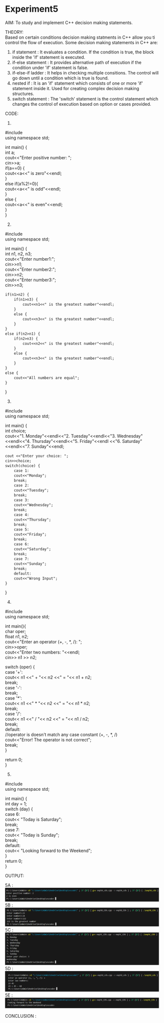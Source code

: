# Experiment5

AIM: To study and implement C++ decision making statements. <br>

THEORY: <br>
Based on certain conditions decision making statments in C++ allow you ti control the flow of execution. Some decision making statements in C++ are: <br>
1) if statement : It evaluates a condition. If the condition is true, the block inside the 'if' statement is executed. <br>
2) if-else statement : It provides alternative path of execution if the condition under 'if' statement is false. <br>
3) if-else-if ladder : It helps in checking multiple consitions. The control will go down until a condition which is true is found. <br>
4) nested if : It is an 'if' statement which consists of one or more 'if' statement inside it. Used for creating complex decision making structures. <br>
5) switch statement : The 'switch' statement is the control statement which changes the control of execution based on option or cases provided.

CODE: <BR>
1) <BR>
#include <iostream> <BR>
using namespace std; <BR>

int main() { <BR>
    int  a; <BR>
    cout<<"Enter positive number: "; <BR>
    cin>>a; <BR>
    if(a==0) { <BR>
        cout<<a<<" is zero"<<endl; <BR>
    } <BR>
    else if(a%2!=0){ <BR>
        cout<<a<<" is odd"<<endl; <BR>
    } <BR>
    else { <BR>
        cout<<a<<" is even"<<endl; <BR>
    } <BR>
}  <BR>


2) <BR>
#include<iostream> <BR>
using namespace std; <BR>

int main() { <BR>
    int  n1, n2, n3; <BR>
    cout<<"Enter number1:"; <BR>
    cin>>n1; <BR>
    cout<<"Enter number2:"; <BR>
    cin>>n2; <BR>
    cout<<"Enter number3:"; <BR>
    cin>>n3; <BR>

    if(n1>n2) {
        if(n1>n3) {
            cout<<n1<<" is the greatest number"<<endl;
        }
        else {
            cout<<n3<<" is the greatest number"<<endl;
        }
    }
    else if(n2>n1) {
        if(n2>n3) {
            cout<<n2<<" is the greatest number"<<endl;
        }
        else {
            cout<<n3<<" is the greatest number"<<endl;
        }
    }
    else {
        cout<<"All numbers are equal";
    }
} <BR>


3) <BR>
#include<iostream> <BR>
using namespace std; <BR>

int main() { <BR>
    int choice; <BR>
    cout<<"1. Monday"<<endl<<"2. Tuesday"<<endl<<"3. Wednesday"<<endl<<"4. Thursday"<<endl<<"5. Friday"<<endl 
    <<"6. Saturday"<<endl<<"7. Sunday"<<endl; <BR>
    
    cout <<"Enter your choice: ";
    cin>>choice;
    switch(choice) {
        case 1:
        cout<<"Monday";
        break;
        case 2:
        cout<<"Tuesday";
        break;
        case 3:
        cout<<"Wednesday";
        break;
        case 4:
        cout<<"Thursday";
        break;
        case 5:
        cout<<"Friday";
        break;
        case 6:
        cout<<"Saturday";
        break;
        case 7:
        cout<<"Sunday";
        break;
        default:
        cout<<"Wrong Input";
    }
} <BR>


4) <BR>
#include <iostream> <BR>
using namespace std; <BR>

int main(){ <BR>
char oper; <BR>
float n1, n2; <BR>
cout<<"Enter an operator (+, -, *, /): "; <BR>
cin>>oper; <BR>
cout<<"Enter two numbers: "<<endl; <BR>
cin>> n1 >> n2; <BR>

switch (oper) { <BR>
case '+': <BR>
cout<< n1 <<" + "<< n2 <<" = "<< n1 + n2; <BR>
break; <BR>
case '-': <BR>
break; <BR>
case '*': <BR>
cout<< n1 <<" * "<< n2 <<" = "<< n1 * n2; <BR>
break; <BR>
case '/': <BR>
cout<< n1 <<" / "<< n2 <<" = "<< n1 / n2; <BR>
break; <BR>
default: <BR>
//operator is doesn't match any case constant (+, -, *, /) <BR>
cout<<"Error! The operator is not correct"; <BR>
break; <BR>
    } <BR>

return 0; <BR>
} <BR>


5) <BR>
#include <iostream> <BR>
using namespace std; <BR>

int main() { <BR>
int day = 1; <BR>
  switch (day) { <BR>
    case 6: <BR>
cout<< "Today is Saturday"; <BR>
      break; <BR>
    case 7: <BR>
cout<< "Today is Sunday"; <BR>
      break; <BR>
    default: <BR>
cout<< "Looking forward to the Weekend"; <BR>
  } <BR>
  return 0; <BR>
} <BR>


OUTPUT: <BR>

5A : <BR>
![5A](https://github.com/sarakanyal03/CDS_Experiment5/blob/main/a.png)
5B : <BR>
![5B](https://github.com/sarakanyal03/CDS_Experiment5/blob/main/b.png)
5C : <BR>
![5C](https://github.com/sarakanyal03/CDS_Experiment5/blob/main/c.png)
5D : <BR>
![5D](https://github.com/sarakanyal03/CDS_Experiment5/blob/main/d.png)
5E : <BR>
![5E](https://github.com/sarakanyal03/CDS_Experiment5/blob/main/e.png)

CONCLUSION :  <BR>

